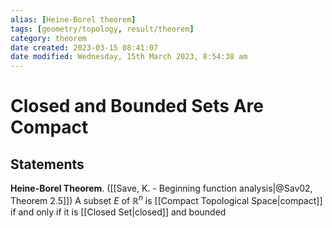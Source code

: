 ```yaml
---
alias: [Heine-Borel theorem]
tags: [geometry/topology, result/theorem]
category: theorem
date created: 2023-03-15 08:41:07
date modified: Wednesday, 15th March 2023, 8:54:38 am
---
```


# Closed and Bounded Sets Are Compact

## Statements

**Heine-Borel Theorem**. ([[Save, K. - Beginning function analysis|@Sav02, Theorem 2.5]]) A subset $E$ of $\mathbb{R}^n$ is [[Compact Topological Space|compact]] if and only if it is [[Closed Set|closed]] and bounded